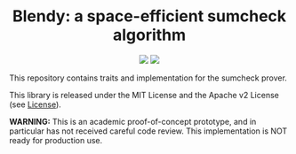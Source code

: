 <h1 align="center">Blendy: a space-efficient sumcheck algorithm</h1>

<p align="center">
    <a href="https://github.com/compsec-epfl/space-efficient-sumcheck/blob/main/LICENSE-APACHE"><img src="https://img.shields.io/badge/license-APACHE-blue.svg"></a>
    <a href="https://github.com/compsec-epfl/space-efficient-sumcheck/blob/main/LICENSE-MIT"><img src="https://img.shields.io/badge/license-MIT-blue.svg"></a>
</p>

This repository contains traits and implementation for the sumcheck prover.

This library is released under the MIT License and the Apache v2 License (see [License](#license)).

**WARNING:** This is an academic proof-of-concept prototype, and in particular has not received careful code review. This implementation is NOT ready for production use.
